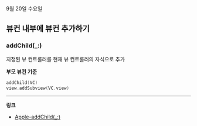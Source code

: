 9월 20일 수요일

## 뷰컨 내부에 뷰컨 추가하기

### addChild(_:)
지정된 뷰 컨트롤러를 현재 뷰 컨트롤러의 자식으로 추가

**부모 뷰컨 기준**
```swift
addChild(VC)
view.addSubview(VC.view)
```

---
**링크**
- [Apple-addChild(_:)](https://developer.apple.com/documentation/uikit/uiviewcontroller/1621394-addchild#parameters)

